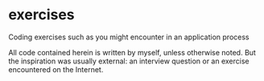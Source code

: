 # exercises
Coding exercises such as you might encounter in an application process

All code contained herein is written by myself, unless otherwise noted. But the inspiration was usually external: an interview question or an exercise encountered on the Internet.
